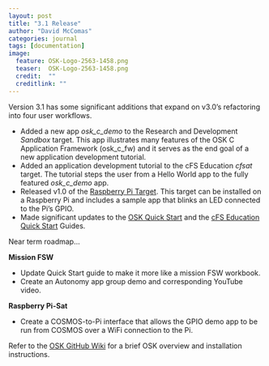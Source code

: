 ```yaml
---
layout: post
title: "3.1 Release"
author: "David McComas"
categories: journal
tags: [documentation]
image:
  feature: OSK-Logo-2563-1458.png
  teaser:  OSK-Logo-2563-1458.png
  credit:  ""
  creditlink: ""
---
```

<div>
<p>Version 3.1 has some significant additions that expand on v3.0’s refactoring into four user workflows.</p>
<ul>
   <li>Added a new app <i>osk_c_demo</i> to the Research and Development <i>Sandbox</i> target. This app illustrates many features of the OSK C Application Framework (osk_c_fw) and it serves as the end goal of a new application development tutorial.</li>
   <li>Added an application development tutorial to the cFS Education <i>cfsat</i> target. The tutorial steps the user from a Hello World app to the fully featured <i>osk_c_demo</i> app.</li>
   <li>Released v1.0 of the <a href="https://github.com/OpenSatKit/pi-sat">Raspberry Pi Target</a>. This target can be installed on a Raspberry Pi and includes a sample app that blinks an LED connected to the Pi’s GPIO.</li>
   <li>Made significant updates to the <a href="https://github.com/OpenSatKit/OpenSatKit/blob/master/docs/OSK-Quick-Start.pdf">OSK Quick Start</a> and the <a href="https://github.com/OpenSatKit/OpenSatKit/blob/master/cosmos/config/targets/CFSAT/docs/cFS-Edu-Quick-Start.pdf">cFS Education Quick Start</a> Guides.</li>
</ul>

<p>Near term roadmap...</p>

<b>Mission FSW</b>
<ul>
   <li>Update Quick Start guide to make it more like a mission FSW workbook.</li>
   <li>Create an Autonomy app group demo and corresponding YouTube video.</li>
</ul>

<b>Raspberry Pi-Sat</b>
<ul>
   <li>Create a COSMOS-to-Pi interface that allows the GPIO demo app to be run from COSMOS over a WiFi connection to the Pi.</li>
</ul>

<p>Refer to the <a href="{{site.github.wiki-url}}">OSK GitHub Wiki</a> for a brief OSK overview and installation instructions.</p>

</div>
